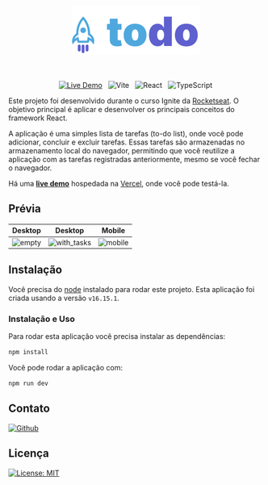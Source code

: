 <div align="center">
<img src="/src/assets/logo.svg" />
<br />
<br />
<br />

</div>
<div align="center">

[![Live Demo](https://img.shields.io/badge/-LIVE%20DEMO-blue?style=for-the-badge)](https://todo-oleoprado.vercel.app) &nbsp; ![Vite](https://img.shields.io/badge/Vite-B73BFE?style=for-the-badge&logo=vite&logoColor=FFD62E) &nbsp; ![React](https://img.shields.io/badge/React-20232A?style=for-the-badge&logo=react&logoColor=61DAFB) &nbsp; ![TypeScript](https://img.shields.io/badge/TypeScript-007ACC?style=for-the-badge&logo=typescript&logoColor=white)

</div>

Este projeto foi desenvolvido durante o curso Ignite da [Rocketseat](https://rocketseat.com.br/).
O objetivo principal é aplicar e desenvolver os principais conceitos do framework React.

A aplicação é uma simples lista de tarefas (to-do list), onde você pode adicionar, concluir e excluir tarefas.
Essas tarefas são armazenadas no armazenamento local do navegador, permitindo que você reutilize a aplicação com as tarefas registradas anteriormente, mesmo se você fechar o navegador.

Há uma **[live demo](https://todo-oleoprado.vercel.app)** hospedada na [Vercel](https://vercel.com), onde você pode testá-la.

## Prévia

| Desktop                            | Desktop                                 | Mobile                              |
| ---------------------------------- | --------------------------------------- | ----------------------------------- |
| ![empty](./images/screenshot1.png) | ![with_tasks](./images/screenshot2.png) | ![mobile](./images/screenshot3.png) |

## Instalação

Você precisa do [node](https://nodejs.org/en/download/) instalado para rodar este projeto. Esta aplicação foi criada usando a versão  `v16.15.1`.

### Instalação e Uso

Para rodar esta aplicação você precisa instalar as dependências:

```sh
npm install
```

Você pode rodar a aplicação com:

```sh
npm run dev
```

## Contato

[![Github](https://img.shields.io/badge/GitHub-100000?style=for-the-badge&logo=github&logoColor=white)](https://github.com/oleoprado/)

## Licença

[![License: MIT](https://img.shields.io/badge/License-MIT-green.svg)](https://choosealicense.com/licenses/mit/)
